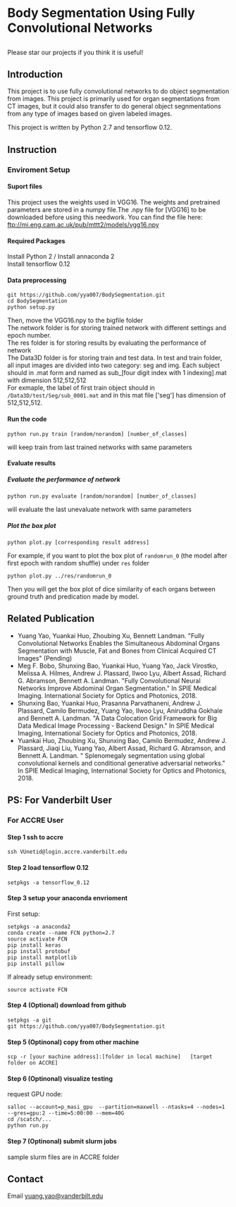 # Body Segmentation Using Fully Convolutional Networks 

##
Please star our projects if you think it is useful!

## Introduction
This project is to use fully convolutional networks to do object segmentation from images. This project is primarily used for organ segmentations from CT images, but it could also transfer to do general object segnmentations from any type of images based on given labeled images.</br>


This project is written by Python 2.7 and tensorflow 0.12.</br>

## Instruction

### Enviroment Setup
#### Suport files
This project uses the weights used in VGG16. The weights and pretrained parameters are stored in a numpy file.The .npy file for [VGG16] to be downloaded before using this needwork. You can find the file here: ftp://mi.eng.cam.ac.uk/pub/mttt2/models/vgg16.npy 
#### Required Packages
Install Python 2 / Install annaconda 2</br>
Install tensorflow 0.12</br>
#### Data preprocessing
```
git https://github.com/yya007/BodySegmentation.git
cd BodySegmentation
python setup.py
```
Then, move the VGG16.npy to the bigfile folder</br>
The network folder is for storing trained network with different settings and epoch number.</br>
The res folder is for storing results by evaluating the performance of network</br>
The Data3D folder is for storing train and test data. In test and train folder, all input images are divided into two category: seg and img. Each subject should in .mat form and named as sub_[four digit index with 1 indexing].mat with dimension 512,512,512</br>
For exmaple, the label of first train object should in `/Data3D/test/Seg/sub_0001.mat` and in this mat file ['seg'] has dimension of 512,512,512.</br>
#### Run the code
```
python run.py train [random/norandom] [number_of_classes]
```
will keep train from last trained networks with same parameters
#### Evaluate results
##### Evaluate the performance of network
```
python run.py evaluate [random/norandom] [number_of_classes]
```
will evaluate the last unevaluate network with same parameters
##### Plot the box plot
```
python plot.py [corresponding result address]
```
For example, if you want to plot the box plot of `randomrun_0` (the model after first epoch with random shuffle) under `res` folder</br>
```
python plot.py ../res/randomrun_0
```
Then you will get the box plot of dice similarity of each organs between ground truth and predication made by model.

## Related Publication
* Yuang Yao, Yuankai Huo, Zhoubing Xu, Bennett Landman. "Fully Convolutional Networks Enables the Simultaneous Abdominal Organs Segmentation with Muscle, Fat and Bones from Clinical Acquired CT Images" (Pending)
* Meg F. Bobo, Shunxing Bao, Yuankai Huo, Yuang Yao, Jack Virostko, Melissa A. Hilmes, Andrew J. Plassard, Ilwoo Lyu, Albert Assad, Richard G. Abramson, Bennett A. Landman. "Fully Convolutional Neural Networks Improve Abdominal Organ Segmentation." In SPIE Medical Imaging. International Society for Optics and Photonics, 2018.
* Shunxing Bao, Yuankai Huo, Prasanna Parvathaneni, Andrew J. Plassard, Camilo Bermudez, Yuang Yao, Ilwoo Lyu, Aniruddha Gokhale and Bennett A. Landman. "A Data Colocation Grid Framework for Big Data Medical Image Processing - Backend Design." In SPIE Medical Imaging, International Society for Optics and Photonics, 2018.  
* Yuankai Huo, Zhoubing Xu, Shunxing Bao, Camilo Bermudez, Andrew J. Plassard, Jiaqi Liu, Yuang Yao, Albert Assad, Richard G. Abramson, and Bennett A. Landman. " Splenomegaly segmentation using global convolutional kernels and conditional generative adversarial networks." In SPIE Medical Imaging, International Society for Optics and Photonics, 2018.

## PS: For Vanderbilt User
### For ACCRE User
#### Step 1 ssh to accre
```
ssh VUnetid@login.accre.vanderbilt.edu
```
#### Step 2 load tensorflow 0.12
```
setpkgs -a tensorflow_0.12
```
#### Step 3 setup your anaconda envrioment
First setup:</br>
```
setpkgs -a anaconda2
conda create --name FCN python=2.7
source activate FCN
pip install keras
pip install protobuf
pip install matplotlib
pip install pillow
```
If already setup environment:</br>
```
source activate FCN
```
#### Step 4 (Optional) download from github
```
setpkgs -a git
git https://github.com/yya007/BodySegmentation.git
```
#### Step 5 (Optinonal) copy from other machine
```
scp -r [your machine address]:[folder in local machine]   [target folder on ACCRE]
```

#### Step 6 (Optinonal) visualize testing 
request GPU node:</br>
```
salloc --account=p_masi_gpu  --partition=maxwell --ntasks=4 --nodes=1 --gres=gpu:2 --time=5:00:00 --mem=40G
cd /scatch/...
python run.py
```
#### Step 7 (Optinonal) submit slurm jobs 
sample slurm files are in ACCRE folder

## Contact
Email yuang.yao@vanderbilt.edu


